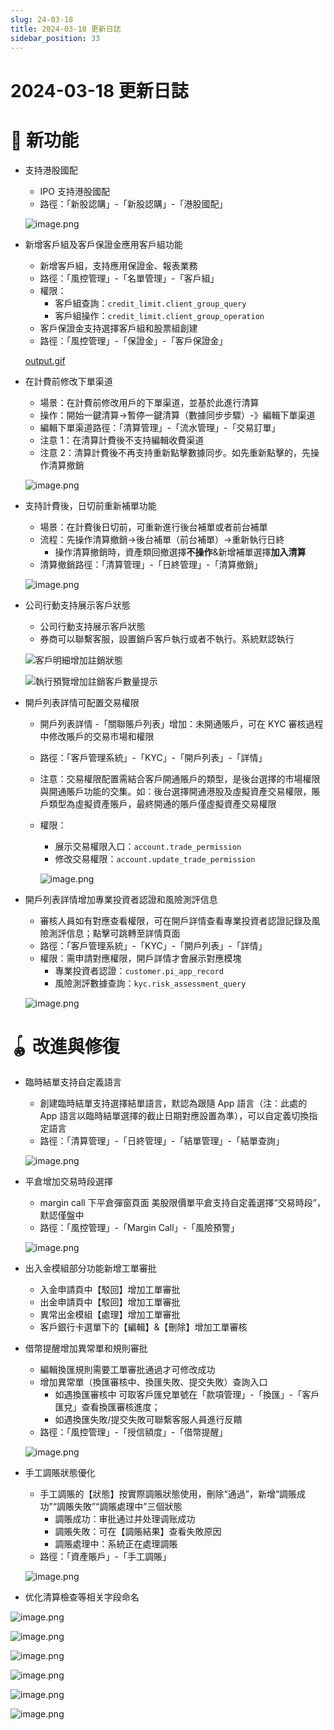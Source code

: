 ```yaml
---
slug: 24-03-18
title: 2024-03-18 更新日誌
sidebar_position: 33
---
```



# 2024-03-18 更新日誌


# 🎉 新功能

- 支持港股國配
    - IPO 支持港股國配
    - 路徑：「新股認購」-「新股認購」-「港股國配」

    ![image.png](/assets/396937ad7a203d30c2f8dbe64a3b9a21.png)

- 新增客戶組及客戶保證金應用客戶組功能
    - 新增客戶組，支持應用保證金、報表業務
    - 路徑：「風控管理」-「名單管理」-「客戶組」
    - 權限：
        - 客戶組查詢：`credit_limit.client_group_query`
        - 客戶組操作：`credit_limit.client_group_operation`
    - 客戶保證金支持選擇客戶組和股票組創建
    - 路徑：「風控管理」-「保證金」-「客戶保證金」

    [output.gif](https://prod-files-secure.s3.us-west-2.amazonaws.com/1445bab0-c2cc-8114-afe4-000302ebb560/c99770d6-b573-447c-9412-12aa9aec7a87/output.gif?X-Amz-Algorithm=AWS4-HMAC-SHA256&X-Amz-Content-Sha256=UNSIGNED-PAYLOAD&X-Amz-Credential=ASIAZI2LB466VL626FUM%2F20250718%2Fus-west-2%2Fs3%2Faws4_request&X-Amz-Date=20250718T063338Z&X-Amz-Expires=3600&X-Amz-Security-Token=IQoJb3JpZ2luX2VjEG4aCXVzLXdlc3QtMiJGMEQCIC1wS7mVuYKuBua4zDGWjDlPV21s74YkElf44rBOqvuvAiAWftsDNeyHoice6HjfXuYq%2FGEOy9z16xQniZZup7wYWyqIBAiH%2F%2F%2F%2F%2F%2F%2F%2F%2F%2F8BEAAaDDYzNzQyMzE4MzgwNSIMdBzE9DHUIYmOPBlJKtwDoU5NcYgh0bqBk2F5nbGXgtI1Ttv%2BxHfm4vfnve9CBFzJwzhE45YDBvkVwZubwKW8jt1iLcwBDxDy0sM510fruAAFivQLMcu0uw2mtDp4k2EYfX%2FrHL1v%2FBJ7pah11J2Ngc396pPPnb62oap8j3uAG4HlQjzzhi95N42Sx0ESYw5hfgSzVN8TnsOkib7EKlpJtLhRil45q0dugDQib%2Fa9D5FzMWmbXhgD5bNBBumM3fd8595wfzVQIY7XTqEGi9ymyTKddPdvsZ11IO6fIPTVq3PJ4xmKBmtpveNf7kR%2F7g4r2lHgJU%2FKdBRALqp2KLonUJ75cgn8w4cIDPA3G7TcbZEU7fdHTZV9a9ZPlMN%2FBmav%2BZFyJZGTdZVIC9cFEDGKnKilqlinEGKK%2BdYQs2OP%2FXTrj4KqMPMb6wpi3u9ERjP7BQhph6YWZyWpx8TWiNPSDna4vRnXMZZ18Ki2qGFKOQpKz4UxWAAudKW9CmkzoZYxlXHNVmzmDfp6kdYWJdq5q4lX3kFW7kNX0Cq%2FG30%2BrJ8edHn8or434SV4owe%2Fn8zkxDawUZM0vs36ZttooVFD8NEH%2BQgOoANXdecsRB9h9kea7b6GwC%2BHVkqCxmbRvi%2FnHGO9dgLXLaOgI%2FUw67vnwwY6pgEAwsYeSRi1CoQdegX%2FtVLmUemOtboPdF5Hsr89de%2BZxkZThGuYXCqGPzqSw03mKKTrJcTTkoFKW8CNl5j7mNFgD%2FpdMmLP6XR7qfZUxgoPoMYU3IBbS4XNYa%2B%2FdPAc0LPlZZMZoMFdd%2FRU3kysR6agqxv8FyCmK7yZH2NFxUMEMVx31rLYE1xtwKQh6kQJxJ2PhUImBaoS0WEM4Bv2M6n4XrpkTwt0&X-Amz-Signature=b017ce009a7650144707d3971a0edf5c596fd26a1156fd470e91a608b06e4dfa&X-Amz-SignedHeaders=host&x-amz-checksum-mode=ENABLED&x-id=GetObject)

- 在計費前修改下單渠道
    - 場景：在計費前修改用戶的下單渠道，並基於此進行清算
    - 操作：開始一鍵清算->暫停一鍵清算（數據同步步驟）-》編輯下單渠道
    - 編輯下單渠道路徑：「清算管理」-「流水管理」-「交易訂單」
    - 注意 1：在清算計費後不支持編輯收費渠道
    - 注意 2：清算計費後不再支持重新點擊數據同步。如先重新點擊的，先操作清算撤銷

    ![image.png](/assets/f120a896fbaa20f8f1d15ea7aa4fc6c4.png)

- 支持計費後，日切前重新補單功能
    - 場景：在計費後日切前，可重新進行後台補單或者前台補單
    - 流程：先操作清算撤銷->後台補單（前台補單）->重新執行日終
        - 操作清算撤銷時，資產類回撤選擇**不操作**&新增補單選擇**加入清算**
    - 清算撤銷路徑：「清算管理」-「日終管理」-「清算撤銷」

    ![image.png](/assets/b6c567fe140afa5ad0ca5c91e8ac38db.png)

- 公司行動支持展示客戶狀態
    - 公司行動支持展示客戶狀態
    - 券商可以聯繫客服，設置銷戶客戶執行或者不執行。系統默認執行

    ![客戶明細增加註銷狀態](/assets/1f2d2c9aae9ffc0366fdeea3961169b0.png)


    ![執行預覽增加註銷客戶數量提示](/assets/12dba2c5207f28c7b3d779dcd131e58c.png)

- 開戶列表詳情可配置交易權限
    - 開戶列表詳情 -「關聯賬戶列表」增加：未開通賬戶，可在 KYC 審核過程中修改賬戶的交易市場和權限
    - 路徑：「客戶管理系統」-「KYC」-「開戶列表」-「詳情」
    - 注意：交易權限配置需結合客戶開通賬戶的類型，是後台選擇的市場權限與開通賬戶功能的交集。如：後台選擇開通港股及虛擬資產交易權限，賬戶類型為虛擬資產賬戶，最終開通的賬戶僅虛擬資產交易權限
    - 權限：
        - 展示交易權限入口：`account.trade_permission`
        - 修改交易權限：`account.update_trade_permission`

        ![image.png](/assets/fca953291e69a2307f71e9fa9a884ae2.png)

- 開戶列表詳情增加專業投資者認證和風險測評信息
    - 審核人員如有對應查看權限，可在開戶詳情查看專業投資者認證記錄及風險測評信息；點擊可跳轉至詳情頁面
    - 路徑：「客戶管理系統」-「KYC」-「開戶列表」-「詳情」
    - 權限：需申請對應權限，開戶詳情才會展示對應模塊
        - 專業投資者認證：`customer.pi_app_record`
        - 風險測評數據查詢：`kyc.risk_assessment_query`

    ![image.png](/assets/9b846aa735712022371289a371e59bbe.png)


# 🪀 改進與修復

- 臨時結單支持自定義語言
    - 創建臨時結單支持選擇結單語言，默認為跟隨 App 語言（注：此處的 App 語言以臨時結單選擇的截止日期對應設置為準），可以自定義切換指定語言
    - 路徑：「清算管理」-「日終管理」-「結單管理」-「結單查詢」

    ![image.png](/assets/f3b21c75ff77b24419c7ba57ea8a55b0.png)

- 平倉增加交易時段選擇
    - margin call 下平倉彈窗頁面 美股限價單平倉支持自定義選擇“交易時段”，默認僅盤中
    - 路徑：「風控管理」-「Margin Call」-「風險預警」

    ![image.png](/assets/95306f3dd71e48fb0f15d324311cede5.png)

- 出入金模組部分功能新增工單審批
    - 入金申請頁中【駁回】增加工單審批
    - 出金申請頁中【駁回】增加工單審批
    - 異常出金模組【處理】增加工單審批
    - 客戶銀行卡選單下的【編輯】&【刪除】增加工單審核
- 借幣提醒增加異常單和規則審批
    - 編輯換匯規則需要工單審批通過才可修改成功
    - 增加異常單（換匯審核中、換匯失敗、提交失敗）查詢入口
        - 如遇換匯審核中 可取客戶匯兌單號在「款項管理」-「換匯」-「客戶匯兌」查看換匯審核進度；
        - 如遇換匯失敗/提交失敗可聯繫客服人員進行反饋
    - 路徑：「風控管理」-「授信額度」-「借幣提醒」

    ![image.png](/assets/78b7a7d4ec75b41dcb012ff2e2e41634.png)

- 手工調賬狀態優化
    - 手工調賬的【狀態】按實際調賬狀態使用，刪除“通過”，新增“調賬成功”“調賬失敗”“調賬處理中”三個狀態
        - 調賬成功：审批通过并处理调账成功
        - 調賬失敗：可在【調賬結果】查看失敗原因
        - 調賬處理中：系統正在處理調賬
    - 路徑：「資產賬戶」-「手工調賬」

    ![image.png](/assets/c579a1695de00f6e7ba2fed680c75678.png)

- 优化清算檢查等相关字段命名

![image.png](/assets/6750a1c770adbc4a7cb14a8f8852f961.png)


![image.png](/assets/aa256b7399d782612e1736efb147bda7.png)


![image.png](/assets/bc3957118412f84a1896fd57c026679c.png)


![image.png](/assets/15b18f6fbda36fbb0c833e088f28ee0f.png)


![image.png](/assets/c986f98a2677e16ced6d0fa4429f107f.png)


![image.png](/assets/bb664513bf5f9514c22d7de9db7ea21a.png)


